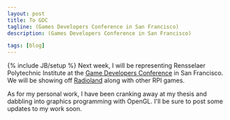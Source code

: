 ```yaml
---
layout: post
title: To GDC
tagline: (Games Developers Conference in San Francisco)
description: (Games Developers Conference in San Francisco)

tags: [blog]
---
```

{% include JB/setup %}
Next week, I will be representing Rensselaer Polytechnic Institute at the [Game Developers Conference](http://www.gdconf.com/) in San Francisco.  We will be showing off [Radioland](/projects/games/radioland) along with other RPI games.

As for my personal work, I have been cranking away at my thesis and dabbling into graphics programming with OpenGL. I'll be sure to post some updates to my work soon.

<!--more-->
